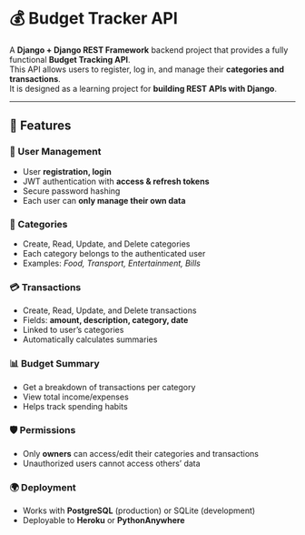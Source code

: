 # 💰 Budget Tracker API

A **Django + Django REST Framework** backend project that provides a fully functional **Budget Tracking API**.  
This API allows users to register, log in, and manage their **categories and transactions**.  
It is designed as a learning project for **building REST APIs with Django**.

---

## 🚀 Features

### 🔐 User Management
- User **registration, login**
- JWT authentication with **access & refresh tokens**
- Secure password hashing
- Each user can **only manage their own data**

### 📂 Categories
- Create, Read, Update, and Delete categories
- Each category belongs to the authenticated user
- Examples: *Food, Transport, Entertainment, Bills*

### 💳 Transactions
- Create, Read, Update, and Delete transactions
- Fields: **amount, description, category, date**
- Linked to user’s categories
- Automatically calculates summaries

### 📊 Budget Summary
- Get a breakdown of transactions per category
- View total income/expenses
- Helps track spending habits

### 🛡️ Permissions
- Only **owners** can access/edit their categories and transactions
- Unauthorized users cannot access others’ data

### 🌍 Deployment
- Works with **PostgreSQL** (production) or SQLite (development)
- Deployable to **Heroku** or **PythonAnywhere**
